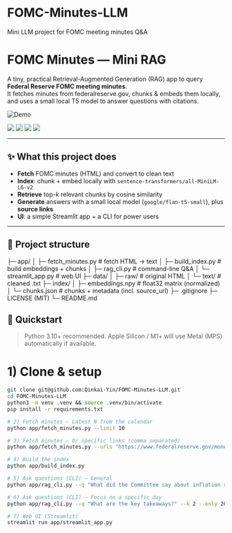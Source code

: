 # FOMC-Minutes-LLM
Mini LLM project for FOMC meeting minutes Q&amp;A
# FOMC Minutes — Mini RAG

A tiny, practical Retrieval-Augmented Generation (RAG) app to query **Federal Reserve FOMC meeting minutes**.  
It fetches minutes from federalreserve.gov, chunks & embeds them locally, and uses a small local T5 model to answer questions with citations.

![Demo](Users/qinkaiyin/Screenshot.png)

<p align="left">
  <a href="https://github.com/Qinkai-Yin/FOMC-Minutes-LLM/stargazers"><img src="https://img.shields.io/github/stars/Qinkai-Yin/FOMC-Minutes-LLM?style=social" /></a>
  <a href="https://github.com/Qinkai-Yin/FOMC-Minutes-LLM/issues"><img src="https://img.shields.io/github/issues/Qinkai-Yin/FOMC-Minutes-LLM" /></a>
  <img src="https://img.shields.io/badge/RAG-mini-blueviolet" />
  <img src="https://img.shields.io/badge/Models-sentence--transformers%20%7C%20FLAN--T5-success" />
</p>

---

## ✨ What this project does

- **Fetch** FOMC minutes (HTML) and convert to clean text
- **Index**: chunk + embed locally with `sentence-transformers/all-MiniLM-L6-v2`
- **Retrieve** top-k relevant chunks by cosine similarity
- **Generate** answers with a small local model (`google/flan-t5-small`), plus **source links**
- **UI**: a simple Streamlit app + a CLI for power users

---

## 🧭 Project structure
├─ app/
│ ├─ fetch_minutes.py # fetch HTML -> text
│ ├─ build_index.py # build embeddings + chunks
│ ├─ rag_cli.py # command-line Q&A
│ └─ streamlit_app.py # web UI
├─ data/
│ ├─ raw/ # original HTML
│ └─ text/ # cleaned .txt
├─ index/
│ ├─ embeddings.npy # float32 matrix (normalized)
│ └─ chunks.json # chunks + metadata (incl. source_url)
├─ .gitignore
├─ LICENSE (MIT)
└─ README.md

## 🚀 Quickstart

> Python 3.10+ recommended. Apple Silicon / M1+ will use Metal (MPS) automatically if available.

# 1) Clone & setup
   ```bash
   git clone git@github.com:Qinkai-Yin/FOMC-Minutes-LLM.git
   cd FOMC-Minutes-LLM
   python3 -m venv .venv && source .venv/bin/activate
   pip install -r requirements.txt

# 2) Fetch minutes — Latest N from the calendar
python app/fetch_minutes.py --limit 10

# 3) Fetch minutes — Or specific links (comma separated)
python app/fetch_minutes.py --urls "https://www.federalreserve.gov/monetarypolicy/fomcminutes20250730.htm,https://www.federalreserve.gov/monetarypolicy/fomcminutes20250618.htm"

# 4) Build the index
python app/build_index.py

# 5) Ask questions (CLI) — General
python app/rag_cli.py --q "What did the Committee say about inflation risks?"

# 6) Ask questions (CLI) — Focus on a specific day
python app/rag_cli.py --q "What are the key takeaways?" --k 2 --only 20250730

# 7) Web UI (Streamlit)
streamlit run app/streamlit_app.py

